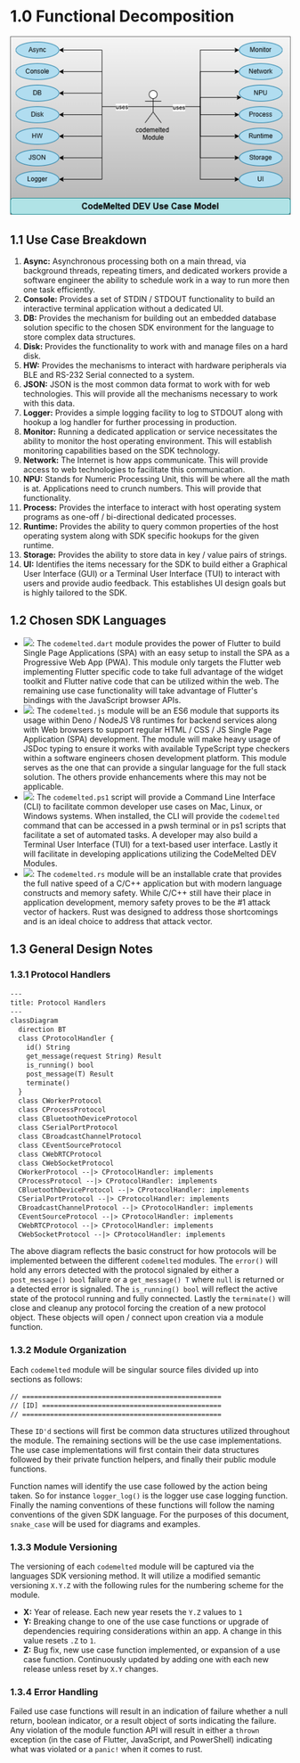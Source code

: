 # 1.0 Functional Decomposition

<center><img src="models/all/use-case-model.drawio.png" /></center>

## 1.1 Use Case Breakdown

1. **Async:** Asynchronous processing both on a main thread, via background threads, repeating timers, and dedicated workers provide a software engineer the ability to schedule work in a way to run more then one task efficiently.
2. **Console:** Provides a set of STDIN / STDOUT functionality to build an interactive terminal application without a dedicated UI.
3. **DB:** Provides the mechanism for building out an embedded database solution specific to the chosen SDK environment for the language to store complex data structures.
4. **Disk:** Provides the functionality to work with and manage files on a hard disk.
5. **HW:** Provides the mechanisms to interact with hardware peripherals via BLE and RS-232 Serial connected to a system.
6. **JSON:** JSON is the most common data format to work with for web technologies. This will provide all the mechanisms necessary to work with this data.
7. **Logger:** Provides a simple logging facility to log to STDOUT along with hookup a log handler for further processing in production.
8. **Monitor:** Running a dedicated application or service necessitates the ability to monitor the host operating environment. This will establish monitoring capabilities based on the SDK technology.
9. **Network:** The Internet is how apps communicate. This will provide access to web technologies to facilitate this communication.
10. **NPU:**  Stands for Numeric Processing Unit, this will be where all the math is at. Applications need to crunch numbers. This will provide that functionality.
11. **Process:** Provides the interface to interact with host operating system programs as one-off / bi-directional dedicated processes.
12. **Runtime:** Provides the ability to query common properties of the host operating system along with SDK specific hookups for the given runtime.
13. **Storage:** Provides the ability to store data in key / value pairs of strings.
14. **UI:** Identifies the items necessary for the SDK to build either a Graphical User Interface (GUI) or a Terminal User Interface (TUI) to interact with users and provide audio feedback. This establishes UI design goals but is highly tailored to the SDK.

## 1.2 Chosen SDK Languages

- <a title="Flutter Module" href="https://developer.codemelted.com/modules/flutter"><img src="https://codemelted.com/assets/images/icon-flutter.png" style="height: 25px;" /></a>: The `codemelted.dart` module provides the power of Flutter to build Single Page Applications (SPA) with an easy setup to install the SPA as a Progressive Web App (PWA). This module only targets the Flutter web implementing Flutter specific code to take full advantage of the widget toolkit and Flutter native code that can be utilized within the web. The remaining use case functionality will take advantage of Flutter's bindings with the JavaScript browser APIs.
- <a title="JavaScript Module" href="https://developer.codemelted.com/modules/javascript"><img src="https://codemelted.com/assets/images/icon-js.png" style="height: 25px;" /></a>: The `codemelted.js` module will be an ES6 module that supports its usage within Deno / NodeJS V8 runtimes for backend services along with Web browsers to support regular HTML / CSS / JS Single Page Application (SPA) development. The module will make heavy usage of JSDoc typing to ensure it works with available TypeScript type checkers within a software engineers chosen development platform. This module serves as the one that can provide a singular language for the full stack solution. The others provide enhancements where this may not be applicable.
- <a title="PowerShell Module" href="https://developer.codemelted.com/modules/powershell"><img src="https://codemelted.com/assets/images/icon-pwsh.png" style="height: 25px;" /></a>: The `codemelted.ps1` script will provide a Command Line Interface (CLI) to facilitate common developer use cases on Mac, Linux, or Windows systems. When installed, the CLI will provide the `codemelted` command that can be accessed in a pwsh terminal or in ps1 scripts that facilitate a set of automated tasks. A developer may also build a Terminal User Interface (TUI) for a text-based user interface. Lastly it will facilitate in developing applications utilizing the CodeMelted DEV Modules.
- <a title="Rust Crate" href="https://developer.codemelted.com/modules/rust"><img src="https://codemelted.com/assets/images/icon-rust.png" style="height: 25px;" /></a>: The `codemelted.rs` module will be an installable crate that provides the full native speed of a C/C++ application but with modern language constructs and memory safety. While C/C++ still have their place in application development, memory safety proves to be the #1 attack vector of hackers. Rust was designed to address those shortcomings and is an ideal choice to address that attack vector.

## 1.3 General Design Notes

### 1.3.1 Protocol Handlers

```mermaid
---
title: Protocol Handlers
---
classDiagram
  direction BT
  class CProtocolHandler {
    id() String
    get_message(request String) Result
    is_running() bool
    post_message(T) Result
    terminate()
  }
  class CWorkerProtocol
  class CProcessProtocol
  class CBluetoothDeviceProtocol
  class CSerialPortProtocol
  class CBroadcastChannelProtocol
  class CEventSourceProtocol
  class CWebRTCProtocol
  class CWebSocketProtocol
  CWorkerProtocol --|> CProtocolHandler: implements
  CProcessProtocol --|> CProtocolHandler: implements
  CBluetoothDeviceProtocol --|> CProtocolHandler: implements
  CSerialPortProtocol --|> CProtocolHandler: implements
  CBroadcastChannelProtocol --|> CProtocolHandler: implements
  CEventSourceProtocol --|> CProtocolHandler: implements
  CWebRTCProtocol --|> CProtocolHandler: implements
  CWebSocketProtocol --|> CProtocolHandler: implements
```

The above diagram reflects the basic construct for how protocols will be implemented between the different `codemelted` modules. The `error()` will hold any errors detected with the protocol signaled by either a `post_message() bool` failure or a `get_message() T` where `null` is returned or a detected error is signaled. The `is_running() bool` will reflect the active state of the protocol running and fully connected. Lastly the `terminate()` will close and cleanup any protocol forcing the creation of a new protocol object. These objects will open / connect upon creation via a module function.

### 1.3.2 Module Organization

Each `codemelted` module will be singular source files divided up into sections as follows:

```
// ==================================================
// [ID] =============================================
// ==================================================
```

These `ID'd` sections will first be common data structures utilized throughout the module. The remaining sections will be the use case implementations. The use case implementations will first contain their data structures followed by their private function helpers, and finally their public module functions.

Function names will identify the use case followed by the action being taken. So for instance `logger_log()` is the logger use case logging function. Finally the naming conventions of these functions will follow the naming conventions of the given SDK language. For the purposes of this document, `snake_case` will be used for diagrams and examples.

### 1.3.3 Module Versioning

The versioning of each `codemelted` module will be captured via the languages SDK versioning method. It will utilize a modified semantic versioning `X.Y.Z` with the following rules for the numbering scheme for the module.

- **X:** Year of release. Each new year resets the `Y.Z` values to `1`
- **Y:** Breaking change to one of the use case functions or upgrade of dependencies requiring considerations within an app. A change in this value resets `.Z` to `1`.
- **Z:** Bug fix, new use case function implemented, or expansion of a use case function. Continuously updated by adding one with each new release unless reset by `X.Y` changes.

### 1.3.4 Error Handling

Failed use case functions will result in an indication of failure whether a null return, boolean indicator, or a result object of sorts indicating the failure. Any violation of the module function API will result in either a `thrown` exception (in the case of Flutter, JavaScript, and PowerShell) indicating what was violated or a `panic!` when it comes to rust.
